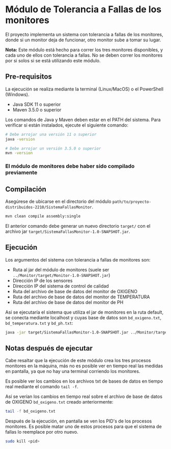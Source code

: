 # Módulo de Tolerancia a Fallas de los monitores

El proyecto implementa un sistema con tolerancia a fallas de los monitores, donde si un monitor deja de funcionar, otro monitor sube a tomar su lugar.

**Nota:** Este módulo está hecho para correr los tres monitores disponibles, y cada uno de ellos con tolerancia a fallas. No se deben correr los monitores por si solos si se está utilizando este módulo.

## Pre-requisitos

La ejecución se realiza mediante la terminal (Linux/MacOS) o el PowerShell (Windows).

- Java SDK 11 o superior
- Maven 3.5.0 o superior

Los comandos de Java y Maven deben estar en el PATH del sistema. Para verificar si están instalados, ejecute el siguiente comando:

```bash
# Debe arrojar una versión 11 o superior
java -version
```

```bash
# Debe arrojar un versión 3.5.0 o superior
mvn -version
```

### El módulo de monitores debe haber sido compilado previamente

## Compilación

Asegúrese de ubicarse en el directorio del módulo `path/to/proyecto-distribuidos-2210/SistemaFallasMonitor`.

```bash
mvn clean compile assembly:single
```

El anterior comando debe generar un nuevo directorio `target/` con el archivo jar `target/SistemaFallasMonitor-1.0-SNAPSHOT.jar`.

## Ejecución

Los argumentos del sistema con tolerancia a fallas de monitores son:
- Ruta al jar del módulo de monitores (suele ser `../Monitor/target/Monitor-1.0-SNAPSHOT.jar`) 
- Dirección IP de los sensores
- Dirección IP del sistema de control de calidad
- Ruta del archivo de base de datos del monitor de OXIGENO
- Ruta del archivo de base de datos del monitor de TEMPERATURA
- Ruta del archivo de base de datos del monitor de PH

Así se ejecutaría el sistema que utiliza el jar de monitores en la ruta default, se conecta mediante localhost y cuyas base de datos son `bd_oxigeno.txt`, `bd_temperatura.txt` y `bd_ph.txt`:

```bash
java -jar target/SistemaFallasMonitor-1.0-SNAPSHOT.jar ../Monitor/target/Monitor-1.0-SNAPSHOT.jar localhost localhost bd_oxigeno.txt bd_temperatura.txt bd_ph.txt
```

## Notas después de ejecutar

Cabe resaltar que la ejecución de este módulo crea los tres procesos monitores en la máquina, más no es posible ver en tiempo real las medidas en pantalla, ya que no hay una terminal corriendo los monitores.

Es posible ver los cambios en los archivos txt de bases de datos en tiempo real mediante el comando `tail -f`.

Así se verían los cambios en tiempo real sobre el archivo de base de datos de OXIGENO `bd_oxigeno.txt` creado anteriormente:

```bash
tail -f bd_oxigeno.txt
```

Después de la ejecución, en pantalla se ven los PID's de los procesos monitores. Es posible matar uno de estos procesos para que el sistema de fallas lo reemplace por otro nuevo.

```bash
sudo kill <pid>
```